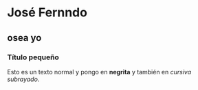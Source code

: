 [id]: https://scontent-mad1-1.cdninstagram.com/vp/079e11c27e5f114563d4118ecefa6c4c/5D82810A/t51.2885-19/s150x150/44550056_286788538618176_6599001376657768448_n.jpg?_nc_ht=scontent-mad1-1.cdninstagram.com


# José Fernndo 

## osea yo

### Título pequeño

Esto es un texto normal y pongo en **negrita** y también en *cursiva* _subrayado_.
